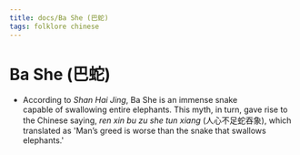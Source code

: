 ```yaml
---
title: docs/Ba She (巴蛇)
tags: folklore chinese
---
```


# Ba She (巴蛇)
- According to _Shan Hai Jing_, Ba She is an immense snake  
	capable of swallowing entire elephants. This myth, in turn, gave rise to  
	the Chinese saying, _ren xin bu zu she tun xiang_ (人心不足蛇吞象), which  
	translated as 'Man’s greed is worse than the snake that swallows  
	elephants.'